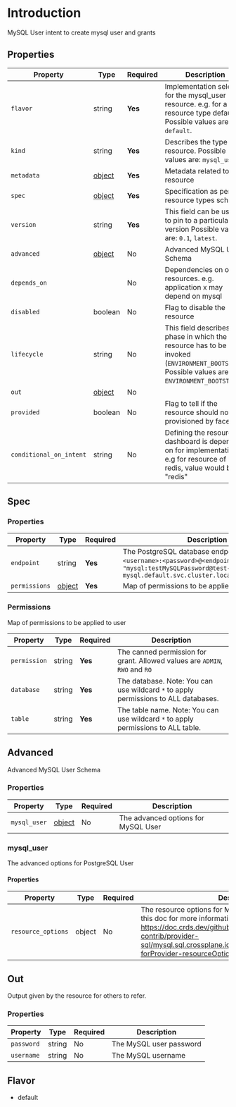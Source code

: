 # Introduction
MySQL User intent to create mysql user and grants

## Properties

| Property                | Type                | Required | Description                                                                                                                                    |
| ----------------------- | ------------------- | -------- | ---------------------------------------------------------------------------------------------------------------------------------------------- |
| `flavor`                | string              | **Yes**  | Implementation selector for the mysql_user resource. e.g. for a resource type default Possible values are: `default`.                          |
| `kind`                  | string              | **Yes**  | Describes the type of resource. Possible values are: `mysql_user`.                                                                             |
| `metadata`              | [object](#metadata) | **Yes**  | Metadata related to the resource                                                                                                               |
| `spec`                  | [object](#spec)     | **Yes**  | Specification as per resource types schema                                                                                                     |
| `version`               | string              | **Yes**  | This field can be used to pin to a particular version Possible values are: `0.1`, `latest`.                                                    |
| `advanced`              | [object](#advanced) | No       | Advanced MySQL User Schema                                                                                                                     |
| `depends_on`            |                     | No       | Dependencies on other resources. e.g. application x may depend on mysql                                                                        |
| `disabled`              | boolean             | No       | Flag to disable the resource                                                                                                                   |
| `lifecycle`             | string              | No       | This field describes the phase in which the resource has to be invoked (`ENVIRONMENT_BOOTSTRAP`) Possible values are: `ENVIRONMENT_BOOTSTRAP`. |
| `out`                   | [object](#out)      | No       |                                                                                                                                                |
| `provided`              | boolean             | No       | Flag to tell if the resource should not be provisioned by facets                                                                               |
| `conditional_on_intent` | string              | No       | Defining the resource dashboard is dependent on for implementation. e.g for resource of kind redis, value would be "redis"                     |

## Spec

### Properties

| Property      | Type                   | Required | Description                                                                                                                                                              |
| ------------- | ---------------------- | -------- | ------------------------------------------------------------------------------------------------------------------------------------------------------------------------ |
| `endpoint`    | string                 | **Yes**  | The PostgreSQL database endpoint. Syntax: `<username>:<password>@<endpoint>:<port>`, Eg: `"mysql:testMySQLPassword@test-mysql.default.svc.cluster.local:3306.local:5432` |
| `permissions` | [object](#Permissions) | **Yes**  | Map of permissions to be applied to user                                                                                                                                 |

### Permissions

Map of permissions to be applied to user

| Property     | Type   | Required | Description                                                                         |
| ------------ | ------ | -------- | ----------------------------------------------------------------------------------- |
| `permission` | string | **Yes**  | The canned permission for grant. Allowed values are `ADMIN`, `RWO` and `RO`         |
| `database`   | string | **Yes**  | The database. Note: You can use wildcard `*` to apply permissions to ALL databases. |
| `table`      | string | **Yes**  | The table name. Note: You can use wildcard `*` to apply permissions to ALL table.   |

## Advanced

Advanced MySQL User Schema

### Properties

| Property     | Type                  | Required | Description                              |
| ------------ | --------------------- | -------- | ---------------------------------------- |
| `mysql_user` | [object](#mysql_user) | No       | The advanced options for MySQL User |

### mysql_user

The advanced options for PostgreSQL User

#### Properties

| Property           | Type   | Required | Description                                                                                                                                                                                                                         |
| ------------------ | ------ | -------- | ----------------------------------------------------------------------------------------------------------------------------------------------------------------------------------------------------------------------------------- |
| `resource_options` | object | No       | The resource options for MySQL User. You can refer to this doc for more information - https://doc.crds.dev/github.com/crossplane-contrib/provider-sql/mysql.sql.crossplane.io/User/v1alpha1@v0.7.0#spec-forProvider-resourceOptions |

## Out

Output given by the resource for others to refer.

### Properties

| Property   | Type   | Required | Description                  |
| ---------- | ------ | -------- | ---------------------------- |
| `password` | string | No       | The MySQL user password |
| `username` | string | No       | The MySQL username      |

## Flavor

- default
